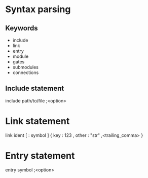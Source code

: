 # Syntax parsing

## Keywords

-   include
-   link
-   entry
-   module
-   gates
-   submodules
-   connections

## Include statement

include<keyword> path/to/file<linkpath> ;<option<semi>>

# Link statement

link<keyword> ident<ident> [ :<colon> symbol<ident> ]<optional> {<delim>
key<ident> :<colon> 123<lit> ,<comma>
other<ident> :<colon> "str"<lit> ,<trailing_comma>
}<delim>

# Entry statement

entry<keywor> symbol<ident> ;<option<semi>>
